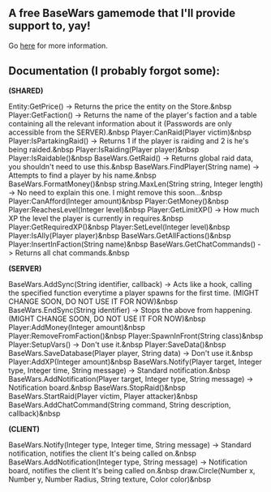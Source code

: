 ## A free BaseWars gamemode that I'll provide support to, yay!
Go [here](https://forum.facepunch.com/gmodgd/bubuv/BaseWars-Gamemode-Release/1/) for more information.

## Documentation (I probably forgot some):

**(SHARED)**

Entity:GetPrice() -> Returns the price the entity on the Store.&nbsp
Player:GetFaction() -> Returns the name of the player's faction and a table containing all the relevant information about it (Passwords are only accessible from the SERVER).&nbsp
Player:CanRaid(Player victim)&nbsp
Player:IsPartakingRaid() -> Returns 1 if the player is raiding and 2 is he's being raided.&nbsp
Player:IsRaiding(Player player)&nbsp
Player:IsRaidable()&nbsp
BaseWars.GetRaid() -> Returns global raid data, you shouldn't need to use this.&nbsp
BaseWars.FindPlayer(String name) -> Attempts to find a player by his name.&nbsp
BaseWars.FormatMoney()&nbsp
string.MaxLen(String string, Integer length) -> No need to explain this one. I might remove this soon...&nbsp
Player:CanAfford(Integer amount)&nbsp
Player:GetMoney()&nbsp
Player:ReachesLevel(Integer level)&nbsp
Player:GetLimitXP() -> How much XP the level the player is currently in requires.&nbsp
Player:GetRequiredXP()&nbsp
Player:SetLevel(Integer level)&nbsp
Player:IsAlly(Player player)&nbsp
BaseWars.GetAllFactions()&nbsp
Player:InsertInFaction(String name)&nbsp
BaseWars.GetChatCommands() -> Returns all chat commands.&nbsp

**(SERVER)**

BaseWars.AddSync(String identifier, callback) -> Acts like a hook, calling the specified function everytime a player spawns for the first time. (MIGHT CHANGE SOON, DO NOT USE IT FOR NOW)&nbsp
BaseWars.EndSync(String identifier) -> Stops the above from happening. (MIGHT CHANGE SOON, DO NOT USE IT FOR NOW)&nbsp
Player:AddMoney(Integer amount)&nbsp
Player:RemoveFromFaction()&nbsp
Player:SpawnInFront(String class)&nbsp
Player:SetupVars() -> Don't use it.&nbsp
Player:SaveData()&nbsp
BaseWars.SaveDatabase(Player player, String data) -> Don't use it.&nbsp
Player:AddXP(Integer amount)&nbsp
BaseWars.Notify(Player target, Integer type, Integer time, String message) -> Standard notification.&nbsp
BaseWars.AddNotification(Player target, Integer type, String message) -> Notification board.&nbsp
BaseWars.StopRaid()&nbsp
BaseWars.StartRaid(Player victim, Player attacker)&nbsp
BaseWars.AddChatCommand(String command, String description, callback)&nbsp

**(CLIENT)**

BaseWars.Notify(Integer type, Integer time, String message) -> Standard notification, notifies the client It's being called on.&nbsp
BaseWars.AddNotification(Integer type, String message) -> Notification board, notifies the client It's being called on.&nbsp
draw.Circle(Number x, Number y, Number Radius, String texture, Color color)&nbsp
